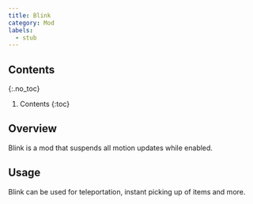 ```yaml
---
title: Blink
category: Mod
labels:
  - stub
---
```

## Contents
{:.no_toc}
1. Contents
{:toc}

## Overview
Blink is a mod that suspends all motion updates while enabled.

## Usage
Blink can be used for teleportation, instant picking up of items and more.

